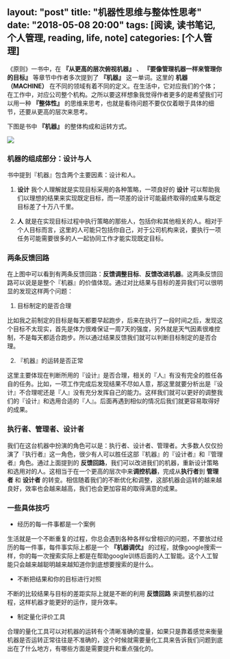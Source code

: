 layout: "post"
title: "机器性思维与整体性思考"
date: "2018-05-08 20:00"
tags: [阅读, 读书笔记, 个人管理, reading, life, note]
categories: [个人管理]
---


《原则》一书中，在 **『从更高的层次俯视机器』** 、 **『要像管理机器一样来管理你的目标』** 等章节中作者多次提到了 **『机器』** 这一单词。这里的 **机器（MACHINE）** 在不同的领域有着不同的定义。在生活中，它对应我们的个体；在工作中，对应公司整个机构。之所以要这样想象我觉得作者更多的是希望我们可以用一种 **『整体性』** 的思维来思考，也就是看待问题不要仅仅着眼于具体的细节，还要从更高的层次来思考。

下图是书中 **『机器』** 的整体构成和运转方式。

![](/images/2018/05/原则-个人沙箱机制.jpg)

### 机器的组成部分：设计与人

书中提到『机器』包含两个主要因素：设计和人。



1. **设计** 我个人理解就是实现目标采用的各种策略，一项良好的 **设计** 可以帮助我们以理想的结果来实现既定目标，而一项差的设计可能最终取得的成果与既定目标差了十万八千里。



2. **人** 就是在实现目标过程中执行策略的那些人，包括你和其他相关的人。相对于个人目标而言，这里的人可能只包括你自己，对于公司机构来说，要执行一项任务可能需要很多的人一起协同工作才能实现既定目标。

### 两条反馈回路

在上图中可以看到有两条反馈回路：**反馈调整目标**、**反馈改进机器**。这两条反馈回路可以说是是整个『机器』的价值体现。通过对比结果与目标的差异我们可以很明显的发现这样两个问题：

1. 目标制定的是否合理

比如我之前制定的目标是每天都要早起跑步，后来在执行了一段时间之后，发现这个目标不太现实，首先是体力很难保证一周7天的强度，另外就是天气因素很难控制，不是每天都适合跑步。所以通过结果反馈我们就可以判断目标制定的是否合理。

2. 『机器』的运转是否正常

这里主要体现在判断所用的『设计』是否合理，相关的『人』有没有完全的胜任各自的任务。比如，一项工作完成后发现结果不尽如人意，那这里就要分析出是『设计』不合理呢还是『人』没有充分发挥自己的能力。这样我们就可以更好的调整我们的『设计』和选用合适的『人』。后面再遇到相似的情况后我们就更容易取得好的成果。


### 执行者、管理者、设计者

我们在这台机器中扮演的角色可以是：执行者、设计者、管理者。大多数人仅仅扮演了『执行者』这一角色，很少有人可以胜任这部『机器』的『设计者』和『管理者』角色。通过上面提到的 **反馈回路**，我们可以改进我们的机器，重新设计策略和选用对的人。这相当于在一个更高的层次中来**调控机器**，完成从**执行者**到 **管理者** 和 **设计者** 的转变。相信随着我们的不断优化和调整，这部机器会运转的越来越良好，效率也会越来越高，我们也会更加容易的取得满意的成果。

### 一些具体技巧

- 经历的每一件事都是一个案例

生活就是一个不断重复的过程，你总会遇到各种各样似曾相识的问题，不要放过经历的每一件事，每件事实际上都是一个 **『机器调优』** 的过程，就像google搜索一样，你的每一次搜索实际上都是在帮助google训练后面的人工智能。这个人工智能只会越来越聪明越来越知道你到底想要搜索的是什么。

- 不断把结果和你的目标进行对照

不断的比较结果与目标的差距实际上就是不断的利用 **反馈回路** 来调整机器的过程，这样机器才能更好的运作，提升效率。

- 制定量化评价工具

合理的量化工具可以对机器的运转有个清晰准确的度量，如果只是靠着感觉来衡量机器是否运转正常往往是不准确的，这个时候就需要量化工具来告诉我们问题到底出在了什么地方，有哪些方面是需要提升和重点强化的。

